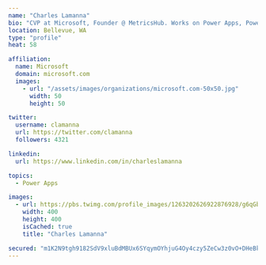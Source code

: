 ```yaml
---
name: "Charles Lamanna"
bio: "CVP at Microsoft, Founder @ MetricsHub. Works on Power Apps, Power Automate, Power Virtual Agent, Common Data Service and Dynamics 365."
location: Bellevue, WA
type: "profile"
heat: 58

affiliation:
  name: Microsoft
  domain: microsoft.com
  images:
    - url: "/assets/images/organizations/microsoft.com-50x50.jpg"
      width: 50
      height: 50

twitter:
  username: clamanna
  url: https://twitter.com/clamanna
  followers: 4321

linkedin:
  url: https://www.linkedin.com/in/charleslamanna

topics:
  - Power Apps

images:
  - url: https://pbs.twimg.com/profile_images/1263202626922876928/g6qGbHZ-_400x400.jpg
    width: 400
    height: 400
    isCached: true
    title: "Charles Lamanna"

secured: "m1K2N9tgh9182SdV9xluBdMBUx6SYqymOYhjuG4Oy4czy5ZeCw3z0vO+DHeBkER/T5ItCVlHB7oIS9sllWXsRHmvds2uTX4aXUsiyoMnSVBsokfekzplgLjOdYxFXpBjyf6X0lxU8nhgLoDWilmCaSHdgqVqEa8/yk2dtNy1uEXbWtx1f6650SKCmRvJ4fZJHJsAU4MuqHITHk9FJJJbtSWB1ZFYXOAJaTKldrl77A3CCe6KbJqHg2zL7GgWKzQ0tzC9fhmp0ndqEDLEhhrixRrQyRY595UZaVGIltyP8ey0FhuiCkq78HCx9/6IpcD1rnmADn8GYFJHnWzUEQ/hvSuhjGlpmat/hX5CNaBnlX5ivtcXI7UeSmfZ5XDBjU8WOM+I4ABa/DpoN4f/DDrxNhino45aq3xhDEvx9P//ToY=;AZ2aesSHXpn2qgAmd79Vlw=="
---
```


